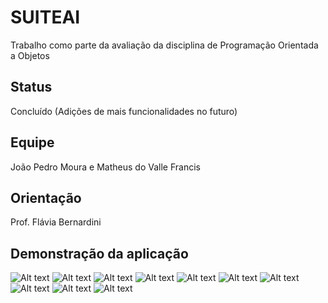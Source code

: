 # SUITEAI
Trabalho como parte da avaliação da disciplina de Programação Orientada a Objetos

## Status
Concluído (Adições de mais funcionalidades no futuro)

## Equipe
João Pedro Moura e 
Matheus do Valle Francis

## Orientação
Prof. Flávia Bernardini

## Demonstração da aplicação
<img title="a title" alt="Alt text" src="/src/main/java/screenshots/Screenshot%20from%202025-05-22%2018-33-20.png">
<img title="a title" alt="Alt text" src="/src/main/java/screenshots/Screenshot%20from%202025-05-22%2018-34-21.png">
<img title="a title" alt="Alt text" src="/src/main/java/screenshots/Screenshot%20from%202025-05-22%2018-34-36.png">
<img title="a title" alt="Alt text" src="/src/main/java/screenshots/Screenshot%20from%202025-05-22%2018-34-58.png">
<img title="a title" alt="Alt text" src="/src/main/java/screenshots/Screenshot%20from%202025-05-22%2018-35-14.png">
<img title="a title" alt="Alt text" src="/src/main/java/screenshots/Screenshot%20from%202025-05-22%2018-35-26.png">
<img title="a title" alt="Alt text" src="/src/main/java/screenshots/Screenshot%20from%202025-05-22%2018-35-34.png">
<img title="a title" alt="Alt text" src="/src/main/java/screenshots/Screenshot%20from%202025-05-22%2018-35-43.png">
<img title="a title" alt="Alt text" src="/src/main/java/screenshots/Screenshot%20from%202025-05-22%2018-36-01.png">
<img title="a title" alt="Alt text" src="/src/main/java/screenshots/Screenshot%20from%202025-05-22%2018-36-17.png">
